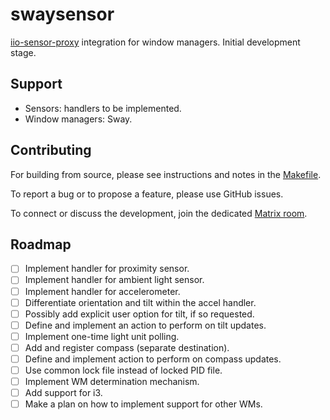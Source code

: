 # swaysensor

[iio-sensor-proxy](https://gitlab.freedesktop.org/hadess/iio-sensor-proxy/) integration for window managers. Initial development stage.

## Support

- Sensors: handlers to be implemented.
- Window managers: Sway.

## Contributing

For building from source, please see instructions and notes in the [Makefile](./Makefile).

To report a bug or to propose a feature, please use GitHub issues.

To connect or discuss the development, join the dedicated [Matrix room](https://matrix.to/#/#swaysensor:envs.net).

## Roadmap

- [ ] Implement handler for proximity sensor.
- [ ] Implement handler for ambient light sensor.
- [ ] Implement handler for accelerometer.
- [ ] Differentiate orientation and tilt within the accel handler.
- [ ] Possibly add explicit user option for tilt, if so requested.
- [ ] Define and implement an action to perform on tilt updates.
- [ ] Implement one-time light unit polling.
- [ ] Add and register compass (separate destination).
- [ ] Define and implement action to perform on compass updates.
- [ ] Use common lock file instead of locked PID file.
- [ ] Implement WM determination mechanism.
- [ ] Add support for i3.
- [ ] Make a plan on how to implement support for other WMs.
